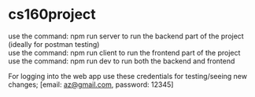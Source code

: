 # cs160project

use the command: npm run server to run the backend part of the project (ideally for postman testing)<br>
use the command: npm run client to run the frontend part of the project <br>
use the command: npm run dev to run both the backend and frontend <br>

For logging into the web app use these credentials for testing/seeing new changes; [email: az@gmail.com, password: 12345] <br>
